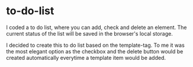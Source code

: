# to-do-list

I coded a to do list, where you can add, check and delete an element. The current status of the list will be saved in the browser's local storage.

I decided to create this to do list based on the template-tag. To me it was the most elegant option as the checkbox and the delete button would be created automatically everytime a template item would be added.
